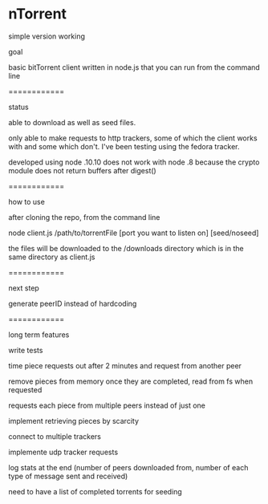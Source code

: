 nTorrent
============

simple version working

goal

basic bitTorrent client written in node.js that you can run from the command line

============

status

able to download as well as seed files.

only able to make requests to http trackers, some of which the client works with and some which don't.
I've been testing using the fedora tracker.

developed using node .10.10
does not work with node .8 because the crypto module does not return buffers after digest()

============

how to use

after cloning the repo, from the command line

node client.js /path/to/torrentFile [port you want to listen on] [seed/noseed]

the files will be downloaded to the /downloads directory which is in the same directory as client.js


============

next step

generate peerID instead of hardcoding

============

long term features

write tests

time piece requests out after 2 minutes and request from another peer

remove pieces from memory once they are completed, read from fs when requested

requests each piece from multiple peers instead of just one

implement retrieving pieces by scarcity

connect to multiple trackers

implemente udp tracker requests

log stats at the end
(number of peers downloaded from, number of each type of message sent and received)

need to have a list of completed torrents for seeding
